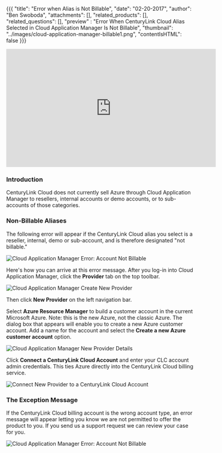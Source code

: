 {{{
  "title": "Error when Alias is Not Billable",
  "date": "02-20-2017",
  "author": "Ben Swoboda",
  "attachments": [],
  "related_products": [],
  "related_questions": [],
  "preview" : "Error When CenturyLink Cloud Alias Selected in Cloud Application Manager Is Not Billable",
  "thumbnail": "../images/cloud-application-manager-billable1.png",
  "contentIsHTML": false
}}}

<iframe width="560" height="315" src="https://player.vimeo.com/video/204243772" frameborder="0" allowfullscreen></iframe>

### Introduction

CenturyLink Cloud does not currently sell Azure through Cloud Application Manager to resellers, internal accounts or demo accounts, or to sub-accounts of those categories.

### Non-Billable Aliases

The following error will appear if the CenturyLink Cloud alias you select is a reseller, internal, demo or sub-account, and is therefore designated "not billable."

![Cloud Application Manager Error: Account Not Billable](../cloud-application-manager-billable2.png)

Here's how you can arrive at this error message. After you log-in into Cloud Application Manager, click the **Provider** tab on the top toolbar.

![Cloud Application Manager Create New Provider](../cloud-application-manager-error3.png)

Then click **New Provider** on the left navigation bar.

Select **Azure Resource Manager** to build a customer account in the current Microsoft Azure. Note: this is the new Azure, not the classic Azure. The dialog box that appears will enable you to create a new Azure customer account. Add a name for the account and select the **Create a new Azure customer account** option.

![Cloud Application Manager New Provider Details](../cloud-application-manager-error4.png)

Click **Connect a CenturyLink Cloud Account** and enter your CLC account admin credentials. This ties Azure directly into the CenturyLink Cloud billing service.

![Connect New Provider to a CenturyLink Cloud Account](../cloud-application-manager-error5.png)

### The Exception Message

If the CenturyLink Cloud billing account is the wrong account type, an error message will appear letting you know we are not permitted to offer the product to you. If you send us a support request we can review your case for you.

![Cloud Application Manager Error: Account Not Billable](../cloud-application-manager-billable2.png)

